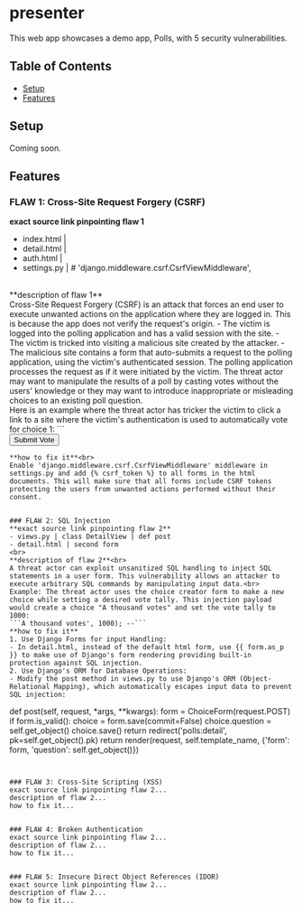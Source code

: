 # presenter

This web app showcases a demo app, Polls, with 5 security vulnerabilities.


## Table of Contents
- [Setup](#setup)
- [Features](#features)


## Setup

Coming soon.


## Features

### FLAW 1: Cross-Site Request Forgery (CSRF)
**exact source link pinpointing flaw 1**
- index.html | <!-- {% csrf_token %} -->
- detail.html | <!-- {% csrf_token %} -->
- auth.html | <!-- {% csrf_token %} -->
- settings.py | # 'django.middleware.csrf.CsrfViewMiddleware',
<br>
**description of flaw 1**<br>
Cross-Site Request Forgery (CSRF) is an attack that forces an end user to execute unwanted actions on the application where they are logged in. This is because the app does not verify the request's origin.
- The victim is logged into the polling application and has a valid session with the site.
- The victim is tricked into visiting a malicious site created by the attacker.
- The malicious site contains a form that auto-submits a request to the polling application, using the victim's authenticated session.
The polling application processes the request as if it were initiated by the victim. The threat actor may want to manipulate the results of a poll by casting votes without the users' knowledge or they may want to introduce inappropriate or misleading choices to an existing poll question.<br>
Here is an example where the threat actor has tricker the victim to click a link to a site where the victim's authentication is used to automatically vote for choice 1: 
```
<form action="http://localhost:8000/polls/1/vote/" method="post" id="snkeakyForm">
    <input type="hidden" name="choice" value="1">
    <input type="submit" value="Submit Vote">
</form>

<script>
    document.getElementById('sneakyForm').submit();
</script>
```
**how to fix it**<br>
Enable 'django.middleware.csrf.CsrfViewMiddleware' middleware in settings.py and add {% csrf_token %} to all forms in the html documents. This will make sure that all forms include CSRF tokens protecting the users from unwanted actions performed without their consent.


### FLAW 2: SQL Injection
**exact source link pinpointing flaw 2**
- views.py | class DetailView | def post
- detail.html | second form
<br>
**description of flaw 2**<br>
A threat actor can exploit unsanitized SQL handling to inject SQL statements in a user form. This vulnerability allows an attacker to execute arbitrary SQL commands by manipulating input data.<br>
Example: The threat actor uses the choice creator form to make a new choice while setting a desired vote tally. This injection payload would create a choice "A thousand votes" and set the vote tally to 1000:
```A thousand votes', 1000); --```
**how to fix it**
1. Use Django Forms for input Handling:
- In detail.html, instead of the default html form, use {{ form.as_p }} to make use of Django's form rendering providing built-in protection against SQL injection.
2. Use Django's ORM for Database Operations:
- Modify the post method in views.py to use Django's ORM (Object-Relational Mapping), which automatically escapes input data to prevent SQL injection:
```
def post(self, request, *args, **kwargs):
    form = ChoiceForm(request.POST)
    if form.is_valid():
        choice = form.save(commit=False)
        choice.question = self.get_object()
        choice.save()
        return redirect('polls:detail', pk=self.get_object().pk)
    return render(request, self.template_name, {'form': form, 'question': self.get_object()})
```


### FLAW 3: Cross-Site Scripting (XSS)
exact source link pinpointing flaw 2...
description of flaw 2...
how to fix it...


### FLAW 4: Broken Authentication
exact source link pinpointing flaw 2...
description of flaw 2...
how to fix it...


### FLAW 5: Insecure Direct Object References (IDOR)
exact source link pinpointing flaw 2...
description of flaw 2...
how to fix it...

